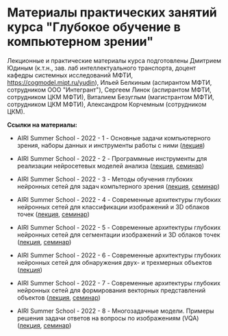 # Материалы практических занятий курса "Глубокое обучение в компьютерном зрении"

Лекционные и практические материалы курса подготовлены Дмитрием Юдиным (к.т.н., зав. лаб интеллектуального транспорта, доцент кафедры системных исследований МФТИ, https://cogmodel.mipt.ru/yudin), Ильей Белкиным (аспирантом МФТИ, сотрудником ООО "Интегрант"), Сергеем Линок (аспирантом МФТИ, сотрудником ЦКМ МФТИ), Виталием Безуглым (магистрантом МФТИ, сотрудником ЦКМ МФТИ), Александром Корчемным (сотрудником ЦКМ).


**Ссылки на материалы:**

* AIRI Summer School - 2022 - 1 - Основные задачи компьютерного зрения, наборы данных и инструменты работы с ними ([лекция](https://docs.google.com/presentation/d/17j13MbL46rPQKk2MIEQ0PVL-1a-2Ieuc/edit?usp=sharing&ouid=118183283995851112163&rtpof=true&sd=true))

* AIRI Summer School - 2022 - 2 - Программные инструменты для реализации нейросетевых моделей анализа ([лекция](https://drive.google.com/file/d/1XG32Jv31AjSPiri7SU5quaHOh865wpdX/view?usp=sharing), [семинар](https://github.com/cds-mipt/airi_cv_2022/tree/master/seminar_1))

* AIRI Summer School - 2022 - 3 - Методы обучения глубоких нейронных сетей для задач компьтерного зрения ([лекция](https://docs.google.com/presentation/d/1jJvHYtUiGRnoghxrVwLNu4sQbWNDsdOj/edit?usp=sharing&ouid=118183283995851112163&rtpof=true&sd=true), [семинар](https://github.com/cds-mipt/airi_cv_2022/tree/master/seminar_2))

* AIRI Summer School - 2022 - 4 - Современные архитектуры глубоких нейронных сетей для классификации изображений и 3D облаков точек ([лекция](https://docs.google.com/presentation/d/1s2WdY9JKIgwQ8s87Vm1M3wjH3P8AqWeE/edit?usp=sharing&ouid=118183283995851112163&rtpof=true&sd=true), [семинар](https://github.com/cds-mipt/airi_cv_2022/tree/master/seminar_3))

* AIRI Summer School - 2022 - 5 - Современные архитектуры глубоких нейронных сетей для сегментации изображений и 3D облаков точек ([лекция](https://docs.google.com/presentation/d/1xsw8y0dbSbdnU1Mby3Lh0blaIS_JdKGm/edit?usp=sharing&ouid=118183283995851112163&rtpof=true&sd=true), [семинар](https://github.com/cds-mipt/airi_cv_2022/tree/master/seminar_4))

* AIRI Summer School - 2022 - 6 - Современные архитектуры глубоких нейронных сетей для обнаружения двух- и трехмерных объектов ([лекция](https://docs.google.com/presentation/d/1a7OAHtaZodPXmc3Fgc6eDeCCT2-D3bIWqyM0YrLfmLg/edit?usp=sharing))

* AIRI Summer School - 2022 - 7 - Современные архитектуры глубоких нейронных сетей для формирования векторных представлений объектов ([лекция](https://docs.google.com/presentation/d/17r2l_V6VuzmQgl2o4JhB7TdDbmWmJFUX/edit?usp=sharing&ouid=118183283995851112163&rtpof=true&sd=true), [семинар](https://github.com/cds-mipt/airi_cv_2022/tree/master/seminar_7))

* AIRI Summer School - 2022 - 8 - Многозадачные модели. Примеры решения задачи ответов на вопросы по изображениям (VQA) ([лекция](https://docs.google.com/presentation/d/17L082ZV1ngJwcgOuBBlwh-upyjcn2Qit/edit?usp=sharing&ouid=118183283995851112163&rtpof=true&sd=true), [семинар](https://github.com/cds-mipt/airi_cv_2022/tree/master/seminar_8))
